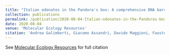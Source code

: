 ```yaml
---
title: "Italian odonates in the Pandora's box: A comprehensive DNA barcoding inventory shows taxonomic warnings at the Holarctic scale"
collection: publications
permalink: /publication/2020-08-04-Italian-odonates-in-the-Pandoras-box-A-comprehensive-DNA-barcoding-inventory-shows-taxonomic-warnings-at-the-Holarctic-scale.md
date: 2020-08-04
venue: 'Molecular Ecology Resources'
citation: 'Andrea Galimberti, Giacomo Assandri, Davide Maggioni, Fausto Ramazzotti, Daniele Baroni, Gaia Bazzi, Ivan Chiandetti, Andrea Corso, Vincenzo Ferri, Mirko Galuppi, Luca Ilahiane, Gianandrea La Porta, Lorenzo Laddaga, Federico Landi, Fabio Mastropasqua, Samuele Ramellini, Roberto Santinelli, Giovanni Soldato, Salvatore Surdo, Maurizio Casiraghi &quot;Italian odonates in the Pandora box: A comprehensive DNA barcoding inventory shows taxonomic warnings at the Holarctic scale.&quot; Molecular Ecology Resources, 2020.'
---
```

See [Molecular Ecology Resources](https://doi.org/10.1111/1755-0998.13235) for full citation
